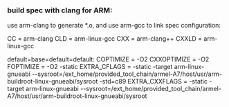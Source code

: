 ### build spec with clang for ARM:
use arm-clang to generate *.o, and use arm-gcc to link
spec configuration:

CC                = arm-clang
CLD               = arm-linux-gcc
CXX               = arm-clang++
CXXLD             = arm-linux-gcc

default=base=default=default:
COPTIMIZE   = -O2
CXXOPTIMIZE = -O2
FOPTIMIZE   = -O2 -static
EXTRA_CFLAGS = -static -target arm-linux-gnueabi --sysroot=/ext_home/provided_tool_chain/armel-A7/host/usr/arm-buildroot-linux-gnueabi/sysroot -std=c89
EXTRA_CXXFLAGS = -static -target arm-linux-gnueabi --sysroot=/ext_home/provided_tool_chain/armel-A7/host/usr/arm-buildroot-linux-gnueabi/sysroot

